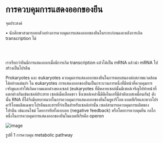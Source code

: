 # การควบคุมการแสดงออกของยีน


จุดประสงค์

•	นักศึกษาสามารถยกตัวอย่างการควบคุมการแสดงออกของยีนในระยะก่อนและหลังการเกิด transcription ได้

</br>
</br>

เราเรียกว่ายีนมีการแสดงออกเมื่อมีการเกิด transcription แล้วได้เป็น mRNA แล้วนำ mRNA ไปสร้างเป็นโปรตีน 

Prokaryotes และ eukaryotes ควบคุมการแสดงออกของยีนในการตอบสนองต่อสภาพแวดล้อมได้อย่างแม่นยำ ใน eukaryotes การแสดงออกของยีนเป็นกระบวนการหนึ่งที่มีหน้าที่ควบคุมการเจริญและทำให้เกิดความแตกต่างของเซลล์ (eukaryotes ที่มีหลายเซลล์นั้นมีเซลล์เจริญไปทำหน้าที่แตกต่างกันเช่นเซลล์ประสาท เซลล์เม็ดเลือดขาว ซึ่งเซลล์เหล่านี้มีดีเอ็นเอที่มีลำดับเบสเหมือนกัน) ดังนั้น RNA ที่ได้จึงมีบทบาทมากในการควบคุมการแสดงออกของยีนในยูคาริโอต
แบคทีเรียและพวกโปรคาริโอตผลิตเฉพาะโปรตีนและสารที่จำเป็นสำหรับเซลล์เท่านั้น เซลล์สามารถควบคุมการผลิตของโปรตีน เช่นเอนไซม์ โดยการยับยั้งแบบลบ (negative feedback) หรือโดยการควบคุมยีน กลไกหนึ่งในการควบคุมการแสดงออกของยีนในแบคทีเรียคือ operon

![image](https://github.com/mdetcharoen/etc/assets/70691598/a1d333e3-0ed2-43f3-875c-0887297dbe58)

รูปที่ 1 การควบคุม metabolic pathway
